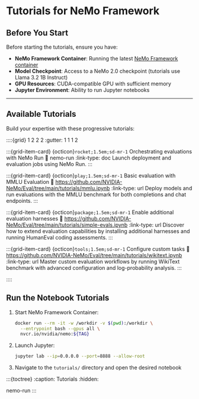 
# Tutorials for NeMo Framework

## Before You Start

Before starting the tutorials, ensure you have:

- **NeMo Framework Container**: Running the latest [NeMo Framework container](https://catalog.ngc.nvidia.com/orgs/nvidia/containers/nemo)
- **Model Checkpoint**: Access to a NeMo 2.0 checkpoint (tutorials use Llama 3.2 1B Instruct)
- **GPU Resources**: CUDA-compatible GPU with sufficient memory
- **Jupyter Environment**: Ability to run Jupyter notebooks

---

## Available Tutorials

Build your expertise with these progressive tutorials:

::::{grid} 1 2 2 2
:gutter: 1 1 1 2

:::{grid-item-card} {octicon}`rocket;1.5em;sd-mr-1` Orchestrating evaluations with NeMo Run
:link: nemo-run
:link-type: doc
Launch deployment and evaluation jobs using NeMo Run.
:::

:::{grid-item-card} {octicon}`play;1.5em;sd-mr-1` Basic evaluation with MMLU Evaluation
:link: https://github.com/NVIDIA-NeMo/Eval/tree/main/tutorials/mmlu.ipynb
:link-type: url
Deploy models and run evaluations with the MMLU benchmark for both completions and chat endpoints.
:::

:::{grid-item-card} {octicon}`package;1.5em;sd-mr-1` Enable additional evaluation harnesses
:link: https://github.com/NVIDIA-NeMo/Eval/tree/main/tutorials/simple-evals.ipynb
:link-type: url
Discover how to extend evaluation capabilities by installing additional harnesses and running HumanEval coding assessments.
:::

:::{grid-item-card} {octicon}`tools;1.5em;sd-mr-1` Configure custom tasks
:link: https://github.com/NVIDIA-NeMo/Eval/tree/main/tutorials/wikitext.ipynb
:link-type: url
Master custom evaluation workflows by running WikiText benchmark with advanced configuration and log-probability analysis.
:::


::::

## Run the Notebook Tutorials

1. Start NeMo Framework Container:
   ```bash
   docker run --rm -it -w /workdir -v $(pwd):/workdir \
     --entrypoint bash --gpus all \
     nvcr.io/nvidia/nemo:${TAG}
   ```

2. Launch Jupyter:
   ```bash
   jupyter lab --ip=0.0.0.0 --port=8888 --allow-root
   ```

3. Navigate to the `tutorials/` directory and open the desired notebook



:::{toctree}
:caption: Tutorials
:hidden:

nemo-run
:::
